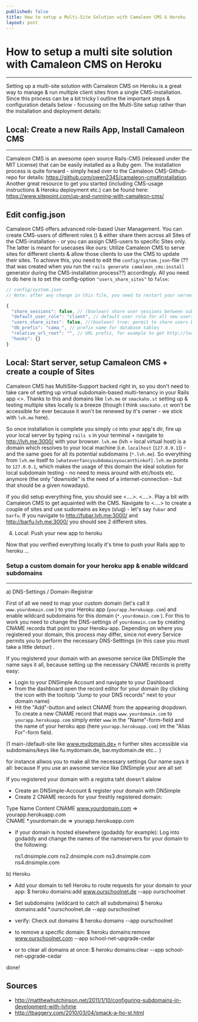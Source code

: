 ```yaml
---
published: false
title: How to setup a Multi-Site Solution with Camaleon CMS & Heroku  
layout: post
---
```


# How to setup a multi site solution with Camaleon CMS on Heroku
------

Setting up a multi-site solution with Camaleon CMS on Heroku is a great way to manage & run multiple client sites from a single CMS-installation. Since this process can be a bit tricky I outline the important steps & configuration details below - focussing on the Multi-Site setup rather than the installation and deployment details:  

## Local: Create a new Rails App, Install Camaleon CMS 
------

Camaleon CMS is an awesome open source Rails-CMS (released under the MIT License) that can be easily installed as a Ruby gem. The installation process is quite forward - simply head over to the Camaleon CMS-Github-repo for details: https://github.com/owen2345/camaleon-cms#installation. Another great resource to get you started (including CMS-usage instructions & Heroku deployment etc.) can be found here: https://www.sitepoint.com/up-and-running-with-camaleon-cms/

Edit config.json
----

Camaleon CMS offers advanced role-based User Management. You can create CMS-users of different roles () & either share them across all Sites of the CMS-installation - or you can assign CMS-users to specific Sites only. The latter is meant for usecases like ours: Utilize Camaleon CMS to serve sites for different clients & allow those clients to use the CMS to update their sites. To achieve this, you need to edit the `config/system.json`-file (??that was created when you run the `rails generate camaleon_cms:install` generator during the CMS-installation process??) accordingly. All you need to do here is to set the config-option `"users_share_sites"` to `false`:    

```javascript
// config/system.json
// Note: after any change in this file, you need to restart your server to apply changes.

{
  "share_sessions": false, // (boolean) share user sessions between subdomains of base_domain (only relevant if users_share_sites = true)
  "default_user_role": "client", // default user role for all new users
  "users_share_sites": false, //(boolean) true: permit to share users between sites, false: All users are assigned to a unique site. (Only change before installation)
  "db_prefix": "cama_", // prefix name for database tables
  "relative_url_root": "", // URL prefix, for example to get http://localhost:3000/blog/, this should be "blog"
  "hooks": {}
}
```

Local: Start server, setup Camaleon CMS + create a couple of Sites 
------

Camaleon CMS has MultiSite-Support backed right in, so you don't need to take care of setting up virtual subdomain-based multi-tenancy in your Rails app <>. Thanks to this and domains like `lvh.me` or `smackaho.st` setting up & testing multiple sites locally is a breeze (though I think `smackaho.st` won't be accessible for ever because it won't be renewed by it's owner - we stick with `lvh.me` here).

So once installation is complete you simply `cd` into your app's dir, fire up your local server by typing `rails s` in your terminal + navigate to http://lvh.me:3000/ with your browser. `lvh.me` (lvh = local virtual host) is a domain which resolves to your local machine (i.e. `localhost` (`127.0.0.1`)) - and the same goes for all its potential subdomains (`*.lvh.me`). So everything from `lvh.me` itself to `[whateverfancysubdomainyoucanthinkof].lvh.me` points to `127.0.0.1`, which makes the usage of this domain the ideal solution for local subdomain testing - no need to mess around with etc/hosts etc. anymore (the only "downside" is the need of a internet-connection - but that should be a given nowadays).     

If you did setup everything fine, you should see <....>. <....>. Play a bit with Camaleon CMS to get aquainted with the CMS. Navigate to <....> to create a couple of sites and use sudomains as keys (slug) - let's say `fubar` and `barfu`. If you navigate to http://fubar.lvh.me:3000/ and http://barfu.lvh.me:3000/ you should see 2 different sites.    


4. Local: Push your new app to heroku 

Now that you verified everything locally it's time to push your Rails app to heroku ...

### Setup a custom domain for your heroku app & enable wildcard subdomains 
------

a) DNS-Settings / Domain-Registrar   

First of all we need to map your custom domain (let's call it `www.yourdomain.com` ) to your Heroku app (`yourapp.herokuapp.com`) and enable wildcard subdomains for this domain (` *.yourdomain.com ` ). For this to work you need to change the DNS-settings of `yourdomain.com` by creating CNAME records that point to your Heroku-app. Depending on where you registered your domain, this process may differ, since not every Service permits you to perform the necessary DNS-Setttings (in this case you must take a little detour) . 

If you registered your domain with an awesome service like DNSimple the name says it all, because setting up the necessary CNAME records is pretty easy:

- Login to your DNSimple Account and navigate to your Dashboard
- from the dashboard open the record editor for your domain (by clicking the icon with the tooltoip "Jump to your DNS records" next to your domain name)   
- Hit the "Add"-button and select CNAME from the appearing dropdown. To create a new CNAME record that maps `www.yourdomain.com` to `yourapp.herokuapp.com` simply enter `www` in the "Name"-form-field and the name of your heroku app (here `yourapp.herokuapp.com`) im the "Alias For"-form field.   

(1 main-/default-site like www.mydomain.de+ n further sites accessible via subdomains/keys like fu.mydomain.de, bar.mydomain.de etc... )

for instance allwos you to make all the necessary settings 
Our name says it all: 
because  If you use an awsome service like DNSimple your are all set 

If you registered your domain with a registra taht doesn't alalow 

- Create an DNSimple-Account & register your domain with DNSimple 
- Create 2 CNAME records for your freshly registered domain:

Type	Name	Content
CNAME 	www.yourdomain.com 	 =>   yourapp.herokuapp.com 	
CNAME 	*.yourdomain.de       =>    yourapp.herokuapp.com 	


- if your domain is hosted elsewhere (godaddy for example): Log into godaddy and change the names of the nameservers for your domain to the following:

    ns1.dnsimple.com 
    ns2.dnsimple.com
    ns3.dnsimple.com
    ns4.dnsimple.com
  
b) Heroku
-  Add your domain to tell Heroku to route requests for your domain to your app:
$ heroku domains:add www.ourschoolnet.de --app ourschoolnet

- Set subdomains (wildcard to catch all subdomains)
$ heroku domains:add *.ourschoolnet.de  --app ourschoolnet

- verify: Check out domains
$ heroku domains --app ourschoolnet

- to remove a specific domain:
$ heroku domains:remove www.ourschoolnet.com --app school-net-upgrade-cedar

- or to clear all domains at once:
$ heroku domains:clear --app school-net-upgrade-cedar

done!



## Sources

- http://matthewhutchinson.net/2011/1/10/configuring-subdomains-in-development-with-lvhme
- http://tbaggery.com/2010/03/04/smack-a-ho-st.html
